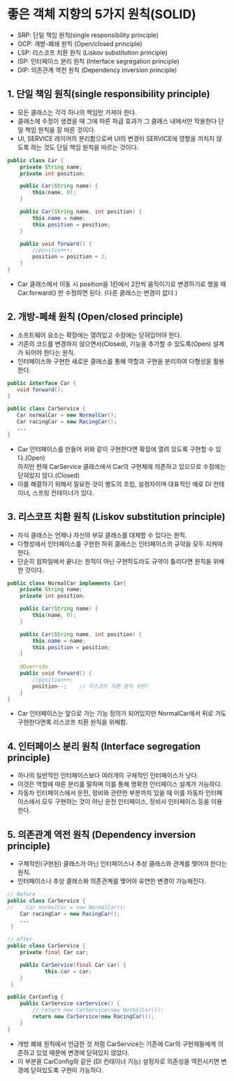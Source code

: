 # 좋은 객체 지향의 5가지 원칙(SOLID)
 
- SRP: 단일 책임 원칙(single responsibility principle)
- OCP: 개방-폐쇄 원칙 (Open/closed principle)
- LSP: 리스코프 치환 원칙 (Liskov substitution principle)
- ISP: 인터페이스 분리 원칙 (Interface segregation principle)
- DIP: 의존관계 역전 원칙 (Dependency inversion principle)

## 1. 단일 책임 원칙(single responsibility principle)
 - 모든 클래스는 각각 하나의 책임만 가져야 한다.
 - 클래스에 수정이 생겼을 때 그에 따른 파급 효과가 그 클래스 내에서만 작용한다 단일 책임 원칙을 잘 따른 것이다.
 - UI, SERVICE 레이어의 분리함으로써 UI의 변경이 SERVICE에 영향을 끼치지 않도록 하는 것도 단일 책임 원칙을 따르는 것이다.
```java
public class Car {
    private String name;
    private int position;

    public Car(String name) {
        this(name, 0);
    }

    public Car(String name, int position) {
        this.name = name;
        this.position = position;
    }

    public void forward() {
        //position++;
        position = position + 2;
    }
}
   ```
 - Car 클래스에서 이동 시 position을 1칸에서 2칸씩 움직이기로 변경하기로 했을 때 Car.forward() 만 수정하면 된다. (다른 클래스는 변경이 없다.)
 
## 2. 개방-폐쇄 원칙 (Open/closed principle)
 - 소프트웨어 요소는 확장에는 열려있고 수정에는 닫혀있어야 한다.
 - 기존의 코드를 변경하지 않으면서(Closed), 기능을 추가할 수 있도록(Open) 설계가 되어야 한다는 원칙.
 - 인터페이스와 구현한 새로운 클래스를 통해 역할과 구현을 분리하여 다형성을 활용한다.
 ```java
 public interface Car {
    void forward();
 }
 
 public class CarService {
    Car normalCar = new NormalCar();
    Car racingCar = new RacingCar();
    ...
 }
 ```
  - Car 인터페이스를 만들어 위와 같이 구현한다면 확장에 열려 있도록 구현할 수 있다.(Open)  
    하지만 현재 CarService 클래스에서 Car의 구현체에 의존하고 있으므로 수정에는 닫혀있지 않다.(Closed) 
  - 이를 해결하기 위해서 필요한 것이 별도의 조립, 설정자이며 대표적인 예로 DI 컨테이너, 스프링 컨테이너가 있다.
  
## 3. 리스코프 치환 원칙 (Liskov substitution principle)
 - 자식 클래스는 언제나 자신의 부모 클래스를 대체할 수 있다는 원칙.
 - 다형성에서 인터페이스를 구현한 하위 클래스는 인터페이스의 규약을 모두 지켜야 한다.
 - 단순히 컴파일에서 끝나는 원칙이 아닌 구현하도라도 규약이 틀리다면 원칙을 위배한 것이다.  
```java
public class NormalCar implements Car{
    private String name;
    private int position;

    public Car(String name) {
        this(name, 0);
    }

    public Car(String name, int position) {
        this.name = name;
        this.position = position;
    }
    
    @Override
    public void forward() {
        //position++;
        position--;    // 리스코프 치환 원칙 위반!
    }
}
   ```
  - Car 인터페이스는 앞으로 가는 기능 정의가 되어있지만 NormalCar에서 뒤로 가도 구현한다면록 리스코프 치환 원칙을 위배함.
  
## 4. 인터페이스 분리 원칙 (Interface segregation principle) 
 - 하나의 일반적인 인터페이스보다 여러개의 구체적인 인터페이스가 낫다.
 - 이것은 역할에 따른 분리를 말하며 이를 통해 명확한 인터페이스 설계가 가능하다.
 - 자동차 인터페이스에서 운전, 정비와 관련한 부분까지 있을 때 이를 자동차 인터페이스에서 모두 구현하는 것이 아닌 운전 인터페이스, 정비사 인터페이스 등을 이용한다.

## 5. 의존관계 역전 원칙 (Dependency inversion principle)
 - 구체적인(구현된) 클래스가 아닌 인터페이스나 추상 클래스와 관계를 맺어야 한다는 원칙.
 - 인터페이스나 추상 클래스와 의존관계를 맺어야 유연한 변경이 가능해진다.
```java
// Before
public class CarService {
//    Car normalCar = new NormalCar();
    Car racingCar = new RacingCar();
    ...
 }

// After
public class CarService {
    private final Car car;

    public CarService(final Car car) {
            this.car = car;
    }
 }

public CarConfig {
    public CarService carService() {
        // return new CarService(new NormalCar());
        return new CarService(new RacingCar());
    }
}
```
 - 개방 폐쇄 원칙에서 언급한 것 처럼 CarService는 기존에 Car의 구현체들에게 의존하고 있었 때문에 변경에 닫혀있지 않았다.
 - 이 부분을 CarConfig와 같은 (DI 컨테이너 기능) 설정자로 의존성을 역전시키면 변경에 닫혀있도록 구현이 가능하다. 
